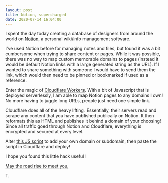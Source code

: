 ```yaml
---
layout: post
title: Notion, supercharged
date: 2020-07-14 16:04:00
---
```


I spent the day today creating a database of designers from around the world on [Notion](https://notion.so), a personal wiki/info management software.

I've used Notion before for managing notes and files, but found it was a bit cumbersome when trying to share content or pages. While it was possible, there was no way to map custom memorable domains to pages (instead it would be default Notion links with a large generated string as the URL). If I wanted to share something with someone I would have to send them the link, which would then need to be pinned or bookmarked if used as a reference.

Enter the magic of [Cloudflare Workers](https://workers.dev). With a bit of Javascript that is deployed serverlessly, I am able to map Notion pages to any domains I own! No more having to juggle long URLs, people just need one simple link.

Cloudflare does all of the heavy lifting. Essentially, their servers read and scrape any content that you have published publically on Notion. It then reformats this as HTML and publishes it behind a domain of your choosing! Since all traffic goed through Notion and Cloudflare, everything is encrypted and secured at every level.

Alter [this JS script](https://gist.github.com/et0and/3baca11aa135f23a7cb36c60e25d94b7#file-worker-js) to add your own domain or subdomain, then paste the script in Cloudflare and deploy!


I hope you found this little hack useful! 

[May the road rise to meet you,](https://www.are.na/block/7769521)

T.